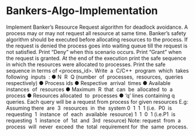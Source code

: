 # Bankers-Algo-Implementation

Implement Banker’s Resource Request algorithm for
deadlock ​ ​avoidance.
A process may or may not request all resource at same time. Banker’s safety algorithm should
be executed before allocating resources to the process. If the request is denied the process
goes into waiting queue till the request is not satisfied. Print “Deny” when this scenario occurs.
Print “Grant” when the request is granted. At the end of the execution print the safe sequence
in which the resources were allocated to processes. ​Print the safe sequence in terms of
<process_id>.
Write ​ ​a ​ ​C/C++ ​ ​program ​ ​which ​ ​takes ​ ​following ​ ​inputs ​ ​:
● N ​ ​R ​ ​Q ​ ​(number ​ ​of ​ ​processes, ​ ​resources, ​ ​queries ​ ​respectively)
● Process ​ ​ids
● Respective ​ ​arrival ​ ​times
● Available ​ ​instances ​ ​of ​ ​resources
● Maximum ​ ​R ​ ​that ​ ​can ​ ​be ​ ​allocated ​ ​to ​ ​a ​ ​process
● Resources ​ ​allocated ​ ​to ​ ​processes
● ‘q’ lines containing q queries. Each query will be a request from process <pid> for given
resources
E.g: ​ ​Assuming ​ ​there ​ ​are ​ ​3 ​ ​resources ​ ​in ​ ​the ​ ​system
0 ​ ​1 ​ ​1 ​ ​1 (i.e. ​ ​P0 ​ ​is ​ ​requesting ​ ​1 ​ ​instance ​ ​of ​ ​each ​ ​available ​ ​resource)
1 ​ ​1 ​ ​0 ​ ​1 (i.e. ​ ​P1 ​ ​is ​ ​requesting ​ ​1 ​ ​instance ​ ​of ​ ​1st ​ ​and ​ ​3rd ​ ​resource)
Note: ​ ​request ​ ​from ​ ​a ​ ​process ​ ​will ​ ​never ​ ​exceed ​ ​the ​ ​total ​ ​requirement ​ ​for ​ ​the ​ ​same ​ ​process.
